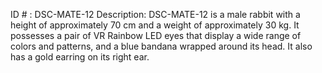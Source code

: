 ID # : DSC-MATE-12
Description: DSC-MATE-12 is a male rabbit with a height of approximately 70 cm and a weight of approximately 30 kg. It possesses a pair of VR Rainbow LED eyes that display a wide range of colors and patterns, and a blue bandana wrapped around its head. It also has a gold earring on its right ear.